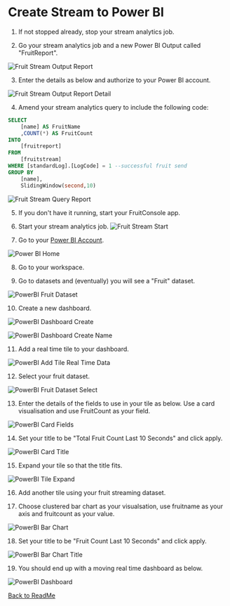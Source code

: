 
# Create Stream to Power BI

1. If not stopped already, stop your stream analytics job.

1. Go your stream analytics job and a new Power BI Output called "FruitReport".

![Fruit Stream Output Report](Images/FruitStreamOutputReport.PNG)

3. Enter the details as below and authorize to your Power BI account.

![Fruit Stream Output Report Detail](Images/FruitStreamOutputReportDetail.PNG)

4. Amend your stream analytics query to include the following code:

```sql
SELECT
    [name] AS FruitName
    ,COUNT(*) AS FruitCount
INTO
    [fruitreport]
FROM
    [fruitstream]
WHERE [standardLog].[LogCode] = 1 --successful fruit send
GROUP BY 
    [name],
    SlidingWindow(second,10)
```
![Fruit Stream Query Report](Images/FruitStreamQueryReport.PNG)

5. If you don't have it running, start your FruitConsole app.

6. Start your stream analytics job.
![Fruit Stream Start](Images/FruitStreamStart.PNG)


7. Go to your [Power BI Account](https://app.powerbi.com/home).

![Power BI Home](Images/PowerBIHome.PNG)

8. Go to your workspace. 

9. Go to datasets and (eventually) you will see a "Fruit" dataset.

![PowerBI Fruit Dataset](Images/PowerBIFruitDataset.PNG)

10. Create a new dashboard.

![PowerBI Dashboard Create](Images/PowerBIDashboardCreate.PNG)

![PowerBI Dashboard Create Name](Images/PowerBIDashboardCreateName.PNG)

11. Add a real time tile to your dashboard.

![PowerBI Add Tile Real Time Data](Images/PowerBIAddTileRealTimeData.PNG)

12. Select your fruit dataset. 

![PowerBI Fruit Dataset Select](Images/PowerBIFruitDatasetSelect.PNG)


13. Enter the details of the fields to use in your tile as below. Use a card visualisation and use FruitCount as your field. 

![PowerBI Card Fields](Images/PowerBICardFields.PNG)

14. Set your title to be "Total Fruit Count Last 10 Seconds" and click apply.

![PowerBI Card Title](Images/PowerBICardTitle.PNG)

15. Expand your tile so that the title fits.

![PowerBI Tile Expand](Images/PowerBITileExpand.PNG)

16. Add another tile using your fruit streaming dataset.

17. Choose clustered bar chart as your visualsation, use fruitname as your axis and fruitcount as your value.

![PowerBI Bar Chart](Images/PowerBIBarChart.PNG)

18. Set your title to be "Fruit Count Last 10 Seconds" and click apply.

![PowerBI Bar Chart Title](Images/PowerBIBarChartTitle.PNG)

19. You should end up with a moving real time dashboard as below.

![PowerBI Dashboard](Images/PowerBIDashboard.PNG)

[Back to ReadMe](../../../ReadMe.md)
